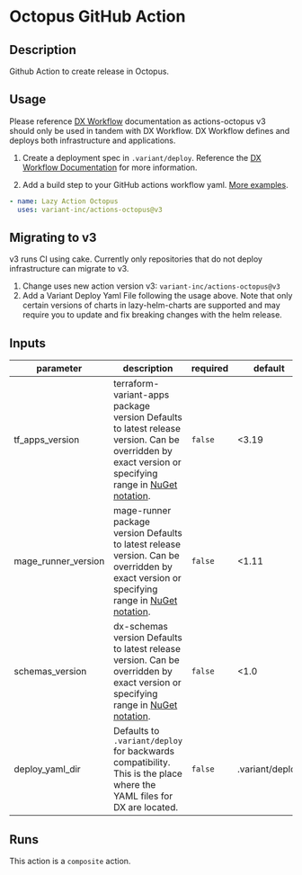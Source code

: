 # Octopus GitHub Action

<!-- markdownlint-disable line-length -->
<!-- action-docs-description -->
## Description

Github Action to create release in Octopus.

## Usage

Please reference
[DX Workflow](https://dx.docs.usxpress.io)
documentation as actions-octopus v3 should only be used in tandem with DX Workflow.
DX Workflow defines and deploys both infrastructure and applications.

1. Create a deployment spec in `.variant/deploy`. Reference the
  [DX Workflow Documentation](https://dx.docs.usxpress.io/buildci/tutorials/)
  for more information.

2. Add a build step to your GitHub actions workflow yaml.
  [More examples](https://dx.docs.usxpress.io/buildci/github_actions/#examples-of-github-actions-that-the-dx-workflow-supports).

```yaml
- name: Lazy Action Octopus
  uses: variant-inc/actions-octopus@v3
```

## Migrating to v3

v3 runs CI using cake. Currently only repositories that do not deploy
infrastructure can migrate to v3.

1. Change uses new action version v3: `variant-inc/actions-octopus@v3`
2. Add a Variant Deploy Yaml File following the usage above.
  Note that only certain versions of charts in lazy-helm-charts are supported
  and may require you to update and fix breaking changes with
  the helm release.
<!-- action-docs-description -->

<!-- markdownlint-disable line-length -->
<!-- action-docs-inputs -->
## Inputs

| parameter | description | required | default |
| --- | --- | --- | --- |
| tf_apps_version | terraform-variant-apps package version Defaults to latest release version. Can be overridden by exact version or specifying range in [NuGet notation](https://learn.microsoft.com/en-us/nuget/concepts/package-versioning).  | `false` | <3.19 |
| mage_runner_version | mage-runner package version Defaults to latest release version. Can be overridden by exact version or specifying range in [NuGet notation](https://learn.microsoft.com/en-us/nuget/concepts/package-versioning).  | `false` | <1.11 |
| schemas_version | dx-schemas version Defaults to latest release version. Can be overridden by exact version or specifying range in [NuGet notation](https://learn.microsoft.com/en-us/nuget/concepts/package-versioning).  | `false` | <1.0 |
| deploy_yaml_dir | Defaults to `.variant/deploy` for backwards compatibility. This is the place where the YAML files for DX are located.  | `false` | .variant/deploy |
<!-- action-docs-inputs -->
<!-- markdownlint-enable line-length -->

<!-- action-docs-outputs -->

<!-- action-docs-outputs -->

<!-- action-docs-runs -->
## Runs

This action is a `composite` action.
<!-- action-docs-runs -->
